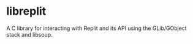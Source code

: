 # libreplit

A C library for interacting with Replit and its API using the GLib/GObject stack
and libsoup.
